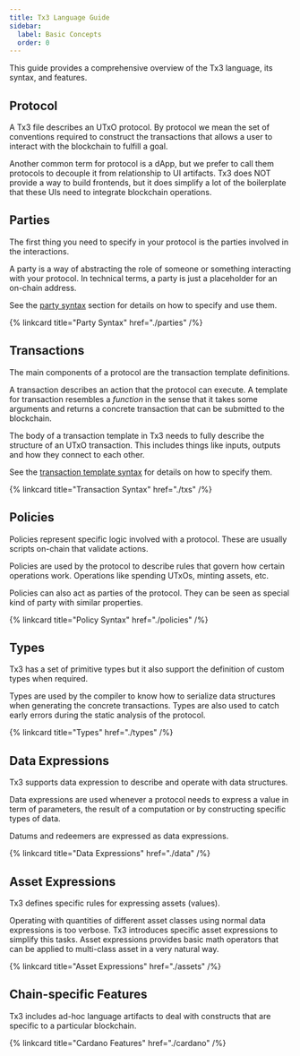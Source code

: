 ```yaml
---
title: Tx3 Language Guide
sidebar:
  label: Basic Concepts
  order: 0
---
```


This guide provides a comprehensive overview of the Tx3 language, its syntax, and features.

## Protocol

A Tx3 file describes an UTxO protocol. By protocol we mean the set of conventions required to construct the transactions that allows a user to interact with the blockchain to fulfill a goal.

Another common term for protocol is a dApp, but we prefer to call them protocols to decouple it from relationship to UI artifacts. Tx3 does NOT provide a way to build frontends, but it does simplify a lot of the boilerplate that these UIs need to integrate blockchain operations.

## Parties

The first thing you need to specify in your protocol is the parties involved in the interactions.

A party is a way of abstracting the role of someone or something interacting with your protocol. In technical terms, a party is just a placeholder for an on-chain address.

See the [party syntax](./parties) section for details on how to specify and use them.

{% linkcard
   title="Party Syntax"
   href="./parties"
/%}

## Transactions

The main components of a protocol are the transaction template definitions.

A transaction describes an action that the protocol can execute. A template for transaction resembles a _function_ in the sense that it takes some arguments and returns a concrete transaction that can be submitted to the blockchain.

The body of a transaction template in Tx3 needs to fully describe the structure of an UTxO transaction. This includes things like inputs, outputs and how they connect to each other.

See the [transaction template syntax](./txs) for details on how to specify them.


{% linkcard
   title="Transaction Syntax"
   href="./txs"
/%}

## Policies

Policies represent specific logic involved with a protocol. These are usually scripts on-chain that validate actions. 

Policies are used by the protocol to describe rules that govern how certain operations work. Operations like spending UTxOs, minting assets, etc.

Policies can also act as parties of the protocol. They can be seen as special kind of party with similar properties.


{% linkcard
   title="Policy Syntax"
   href="./policies"
/%}

## Types

Tx3 has a set of primitive types but it also support the definition of custom types when required.

Types are used by the compiler to know how to serialize data structures when generating the concrete transactions. Types are also used to catch early errors during the static analysis of the protocol.


{% linkcard
   title="Types"
   href="./types"
/%}

## Data Expressions

Tx3 supports data expression to describe and operate with data structures.

Data expressions are used whenever a protocol needs to express a value in term of parameters, the result of a computation or by constructing specific types of data.

Datums and redeemers are expressed as data expressions.


{% linkcard
   title="Data Expressions"
   href="./data"
/%}

## Asset Expressions

Tx3 defines specific rules for expressing assets (values).

Operating with quantities of different asset classes using normal data expressions is too verbose. Tx3 introduces specific asset expressions to simplify this tasks. Asset expressions provides basic math operators that can be applied to multi-class asset in a very natural way.

{% linkcard
   title="Asset Expressions"
   href="./assets"
/%}

## Chain-specific Features

Tx3 includes ad-hoc language artifacts to deal with constructs that are specific to a particular blockchain.

{% linkcard
   title="Cardano Features"
   href="./cardano"
/%}
